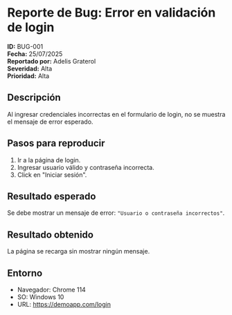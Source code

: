 # Reporte de Bug: Error en validación de login

**ID:** BUG-001  
**Fecha:** 25/07/2025  
**Reportado por:** Adelis Graterol  
**Severidad:** Alta  
**Prioridad:** Alta  

## Descripción
Al ingresar credenciales incorrectas en el formulario de login, no se muestra el mensaje de error esperado.

## Pasos para reproducir
1. Ir a la página de login.
2. Ingresar usuario válido y contraseña incorrecta.
3. Click en "Iniciar sesión".

## Resultado esperado
Se debe mostrar un mensaje de error: `"Usuario o contraseña incorrectos"`.

## Resultado obtenido
La página se recarga sin mostrar ningún mensaje.

## Entorno
- Navegador: Chrome 114
- SO: Windows 10
- URL: https://demoapp.com/login